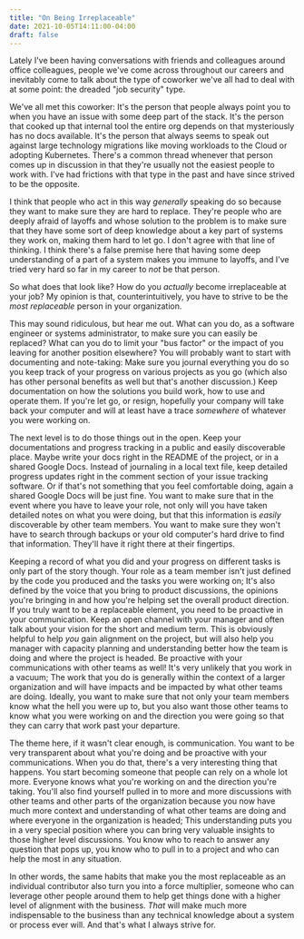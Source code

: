 ```yaml
---
title: "On Being Irreplaceable"
date: 2021-10-05T14:11:00-04:00
draft: false
---
```


Lately I've been having conversations with friends and colleagues around office
colleagues, people we've come across throughout our careers and inevitably come
to talk about the type of coworker we've all had to deal with at some point: the
dreaded "job security" type.

We've all met this coworker: It's the person that people always point you to
when you have an issue with some deep part of the stack. It's the person that
cooked up that internal tool the entire org depends on that mysteriously has no
docs available. It's the person that always seems to speak out against large
technology migrations like moving workloads to the Cloud or adopting Kubernetes.
There's a common thread whenever that person comes up in discussion in that
they're usually not the easiest people to work with. I've had frictions with
that type in the past and have since strived to be the opposite.

I think that people who act in this way _generally_ speaking do so because they
want to make sure they are hard to replace. They're people who are deeply afraid
of layoffs and whose solution to the problem is to make sure that they have some
sort of deep knowledge about a key part of systems they work on, making them
hard to let go. I don't agree with that line of thinking. I think there's a
false premise here that having some deep understanding of a part of a system
makes you immune to layoffs, and I've tried very hard so far in my career to
_not_ be that person.

So what does that look like? How do you _actually_ become irreplaceable at your
job? My opinion is that, counterintuitively, you have to strive to be the _most
replaceable_ person in your organization.

This may sound ridiculous, but hear me out. What can you do, as a software
engineer or systems administrator, to make sure you can easily be replaced? What
can you do to limit your "bus factor" or the impact of you leaving for another
position elsewhere? You will probably want to start with documenting and
note-taking: Make sure you journal everything you do so you keep track of your
progress on various projects as you go (which also has other personal benefits
as well but that's another discussion.) Keep documentation on how the solutions
you build work, how to use and operate them. If you're let go, or resign,
hopefully your company will take back your computer and will at least have a
trace _somewhere_ of whatever you were working on.

The next level is to do those things out in the open. Keep your documentations
and progress tracking in a public and easily discoverable place. Maybe write
your docs right in the README of the project, or in a shared Google Docs.
Instead of journaling in a local text file, keep detailed progress updates right
in the comment section of your issue tracking software. Or if that's not
something that you feel comfortable doing, again a shared Google Docs will be
just fine. You want to make sure that in the event where you have to leave your
role, not only will you have taken detailed notes on what you were doing, but
that this information is _easily_ discoverable by other team members. You want
to make sure they won't have to search through backups or your old computer's
hard drive to find that information. They'll have it right there at their
fingertips.

Keeping a record of what you did and your progress on different tasks is only
part of the story though. Your role as a team member isn't just defined by the
code you produced and the tasks you were working on; It's also defined by the
voice that you bring to product discussions, the opinions you're bringing in and
how you're helping set the overall product direction. If you truly want to be a
replaceable element, you need to be proactive in your communication. Keep an
open channel with your manager and often talk about your vision for the short
and medium term. This is obviously helpful to help _you_ gain alignment on the
project, but will also help you manager with capacity planning and understanding
better how the team is doing and where the project is headed. Be proactive with
your communications with other teams as well! It's very unlikely that you work
in a vacuum; The work that you do is generally within the context of a larger
organization and will have impacts and be impacted by what other teams are
doing. Ideally, you want to make sure that not only your team members know what
the hell you were up to, but you also want those other teams to know what you
were working on and the direction you were going so that they can carry that
work past your departure.

The theme here, if it wasn't clear enough, is communication. You want to be very
transparent about what you're doing and be proactive with your communications.
When you do that, there's a very interesting thing that happens. You start
becoming someone that people can rely on a whole lot more. Everyone knows what
you're working on and the direction you're taking. You'll also find yourself
pulled in to more and more discussions with other teams and other parts of the
organization because you now have much more context and understanding of what
other teams are doing and where everyone in the organization is headed; This
understanding puts you in a very special position where you can bring very
valuable insights to those higher level discussions. You know who to reach to
answer any question that pops up, you know who to pull in to a project and who
can help the most in any situation.

In other words, the same habits that make you the most replaceable as an
individual contributor also turn you into a force multiplier, someone who can
leverage other people around them to help get things done with a higher level of
alignment with the business. _That_ will make much more indispensable to the
business than any technical knowledge about a system or process ever will. And
that's what I always strive for.

